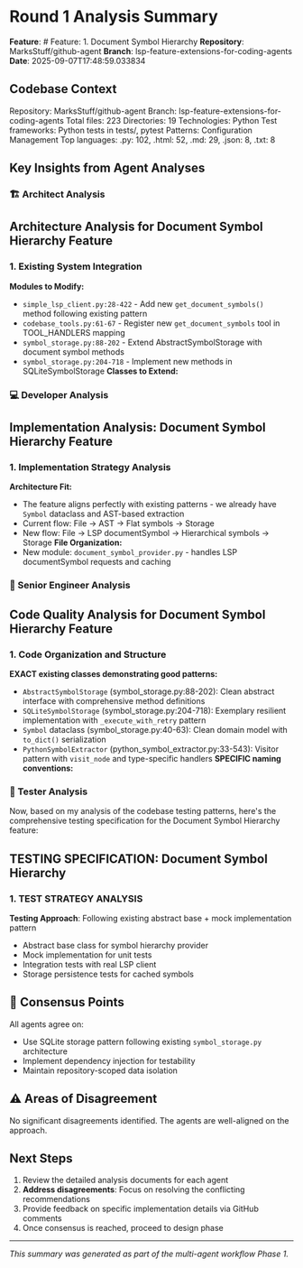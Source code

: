 # Round 1 Analysis Summary

**Feature**: # Feature: 1. Document Symbol Hierarchy
**Repository**: MarksStuff/github-agent
**Branch**: lsp-feature-extensions-for-coding-agents
**Date**: 2025-09-07T17:48:59.033834

## Codebase Context

Repository: MarksStuff/github-agent
Branch: lsp-feature-extensions-for-coding-agents
Total files: 223
Directories: 19
Technologies: Python
Test frameworks: Python tests in tests/, pytest
Patterns: Configuration Management
Top languages: .py: 102, .html: 52, .md: 29, .json: 8, .txt: 8

## Key Insights from Agent Analyses

### 🏗️ Architect Analysis
## Architecture Analysis for Document Symbol Hierarchy Feature
### 1. Existing System Integration
**Modules to Modify:**
- `simple_lsp_client.py:28-422` - Add new `get_document_symbols()` method following existing pattern
- `codebase_tools.py:61-67` - Register new `get_document_symbols` tool in TOOL_HANDLERS mapping
- `symbol_storage.py:88-202` - Extend AbstractSymbolStorage with document symbol methods
- `symbol_storage.py:204-718` - Implement new methods in SQLiteSymbolStorage
**Classes to Extend:**

### 💻 Developer Analysis
## Implementation Analysis: Document Symbol Hierarchy Feature
### 1. Implementation Strategy Analysis
**Architecture Fit:**
- The feature aligns perfectly with existing patterns - we already have `Symbol` dataclass and AST-based extraction
- Current flow: File → AST → Flat symbols → Storage
- New flow: File → LSP documentSymbol → Hierarchical symbols → Storage
**File Organization:**
- New module: `document_symbol_provider.py` - handles LSP documentSymbol requests and caching

### 👷 Senior Engineer Analysis
## Code Quality Analysis for Document Symbol Hierarchy Feature
### 1. Code Organization and Structure
**EXACT existing classes demonstrating good patterns:**
- `AbstractSymbolStorage` (symbol_storage.py:88-202): Clean abstract interface with comprehensive method definitions
- `SQLiteSymbolStorage` (symbol_storage.py:204-718): Exemplary resilient implementation with `_execute_with_retry` pattern
- `Symbol` dataclass (symbol_storage.py:40-63): Clean domain model with `to_dict()` serialization
- `PythonSymbolExtractor` (python_symbol_extractor.py:33-543): Visitor pattern with `visit_node` and type-specific handlers
**SPECIFIC naming conventions:**

### 🧪 Tester Analysis
Now, based on my analysis of the codebase testing patterns, here's the comprehensive testing specification for the Document Symbol Hierarchy feature:
## TESTING SPECIFICATION: Document Symbol Hierarchy
### 1. TEST STRATEGY ANALYSIS
**Testing Approach**: Following existing abstract base + mock implementation pattern
- Abstract base class for symbol hierarchy provider
- Mock implementation for unit tests
- Integration tests with real LSP client
- Storage persistence tests for cached symbols

## 🤝 Consensus Points

All agents agree on:
- Use SQLite storage pattern following existing `symbol_storage.py` architecture
- Implement dependency injection for testability
- Maintain repository-scoped data isolation

## ⚠️ Areas of Disagreement

No significant disagreements identified. The agents are well-aligned on the approach.

## Next Steps

1. Review the detailed analysis documents for each agent
2. **Address disagreements**: Focus on resolving the conflicting recommendations
3. Provide feedback on specific implementation details via GitHub comments
4. Once consensus is reached, proceed to design phase

---
*This summary was generated as part of the multi-agent workflow Phase 1.*
